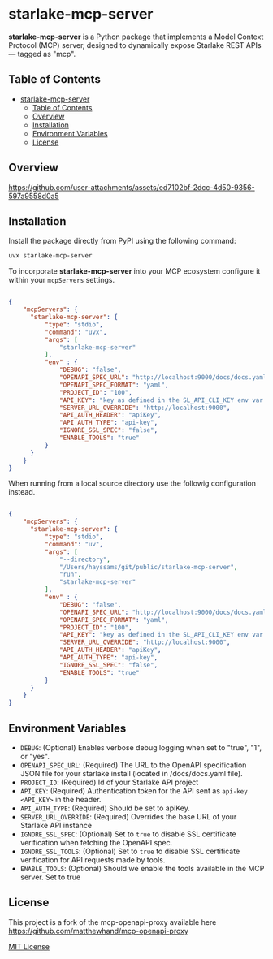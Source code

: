 # starlake-mcp-server


**starlake-mcp-server** is a Python package that implements a Model Context Protocol (MCP) server, designed to dynamically expose Starlake REST APIs— tagged as "mcp". 

## Table of Contents

- [starlake-mcp-server](#starlake-mcp-server)
  - [Table of Contents](#table-of-contents)
  - [Overview](#overview)
  - [Installation](#installation)
  - [Environment Variables](#environment-variables)
  - [License](#license)




## Overview

https://github.com/user-attachments/assets/ed7102bf-2dcc-4d50-9356-597a9558d0a5

## Installation

Install the package directly from PyPI using the following command:

```bash
uvx starlake-mcp-server
```

To incorporate **starlake-mcp-server** into your MCP ecosystem configure it within your `mcpServers` settings.

```json

{
    "mcpServers": {
      "starlake-mcp-server": {
          "type": "stdio",
          "command": "uvx",
          "args": [
              "starlake-mcp-server"
          ],
          "env" : {
              "DEBUG": "false",
              "OPENAPI_SPEC_URL": "http://localhost:9000/docs/docs.yaml",
              "OPENAPI_SPEC_FORMAT": "yaml",
              "PROJECT_ID": "100",
              "API_KEY": "key as defined in the SL_API_CLI_KEY env var on the Starlake server side",
              "SERVER_URL_OVERRIDE": "http://localhost:9000",
              "API_AUTH_HEADER": "apiKey",
              "API_AUTH_TYPE": "api-key",
              "IGNORE_SSL_SPEC": "false",
              "ENABLE_TOOLS": "true"
          }
      }
    }
}

```


When running from a local source directory use the followig configuration instead.

```json

{
    "mcpServers": {
      "starlake-mcp-server": {
          "type": "stdio",
          "command": "uv",
          "args": [
              "--directory",
              "/Users/hayssams/git/public/starlake-mcp-server",
              "run",
              "starlake-mcp-server"
          ],
          "env" : {
              "DEBUG": "false",
              "OPENAPI_SPEC_URL": "http://localhost:9000/docs/docs.yaml",
              "OPENAPI_SPEC_FORMAT": "yaml",
              "PROJECT_ID": "100",
              "API_KEY": "key as defined in the SL_API_CLI_KEY env var on the Starlake server side",
              "SERVER_URL_OVERRIDE": "http://localhost:9000",
              "API_AUTH_HEADER": "apiKey",
              "API_AUTH_TYPE": "api-key",
              "IGNORE_SSL_SPEC": "false",
              "ENABLE_TOOLS": "true"
          }
      }
    }
}
```

## Environment Variables

- `DEBUG`: (Optional) Enables verbose debug logging when set to "true", "1", or "yes".
- `OPENAPI_SPEC_URL`: (Required) The URL to the OpenAPI specification JSON file for your starlake install (located in /docs/docs.yaml file).
- `PROJECT_ID`: (Required) Id of your Starlake API project
- `API_KEY`: (Required) Authentication token for the API sent as `api-key <API_KEY>` in the  header.
- `API_AUTH_TYPE`: (Required) Should be set to apiKey.
- `SERVER_URL_OVERRIDE`: (Required) Overrides the base URL of your Starlake API instance
- `IGNORE_SSL_SPEC`: (Optional) Set to `true` to disable SSL certificate verification when fetching the OpenAPI spec.
- `IGNORE_SSL_TOOLS`: (Optional) Set to `true` to disable SSL certificate verification for API requests made by tools.
- `ENABLE_TOOLS`: (Optional) Should we enable the tools available in the MCP server. Set to true

## License
This project is a fork of the mcp-openapi-proxy available here https://github.com/matthewhand/mcp-openapi-proxy

[MIT License](LICENSE)
